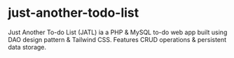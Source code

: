 # just-another-todo-list
Just Another To-do List (JATL) ia a PHP &amp; MySQL to-do web app built using DAO design pattern &amp; Tailwind CSS. Features CRUD operations &amp; persistent data storage.
